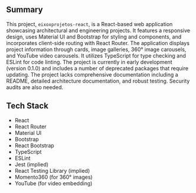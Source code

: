## Summary

This project, `eixoxprojetos-react`, is a React-based web application showcasing architectural and engineering projects.  It features a responsive design, uses Material UI and Bootstrap for styling and components, and incorporates client-side routing with React Router.  The application displays project information through cards, image galleries, 360° image carousels, and YouTube video carousels.  It utilizes TypeScript for type checking and ESLint for code linting.  The project is currently in early development (version 0.1.0) and includes a number of deprecated packages that require updating.  The project lacks comprehensive documentation including a README, detailed architecture documentation, and robust testing.  Security audits are also needed.

## Tech Stack

* React
* React Router
* Material UI
* Bootstrap
* React Bootstrap
* TypeScript
* ESLint
* Jest (implied)
* React Testing Library (implied)
* Momento360 (for 360° images)
* YouTube (for video embedding)

